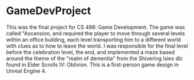 # GameDevProject

This was the final project for CS 498: Game Development. The game was called "Ascension, and required the player to move through several levels within an office building, each level transporting him to a different world with clues as to how to leave the world. I was responsible for the final level before the celebration level, the end, and implemented a maze based around the theme of the "realm of dementia" from the Shivering Isles dlc found in Elder Scrolls IV: Oblivion. This is a first-person game design in Unreal Engine 4.
